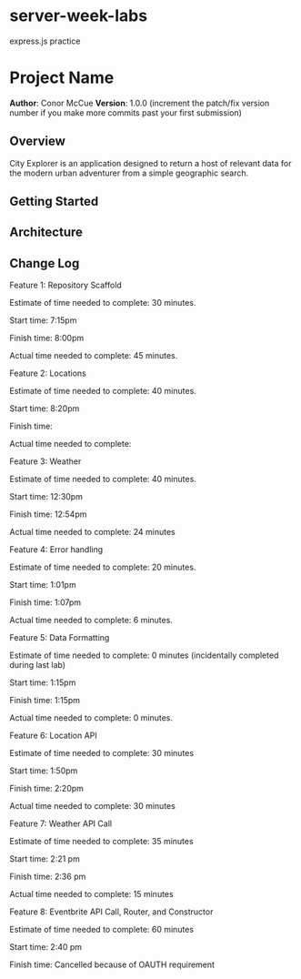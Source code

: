 # server-week-labs
express.js practice
# Project Name

**Author**: Conor McCue
**Version**: 1.0.0 (increment the patch/fix version number if you make more commits past your first submission)

## Overview
City Explorer is an application designed to return a host of relevant data for the modern urban adventurer from a simple geographic search. 

## Getting Started
<!-- What are the steps that a user must take in order to build this app on their own machine and get it running? -->

## Architecture
<!-- Provide a detailed description of the application design. What technologies (languages, libraries, etc) you're using, and any other relevant design information. -->

## Change Log
<!-- Use this area to document the iterative changes made to your application as each feature is successfully implemented. Use time stamps. Here's an examples:

01-01-2001 4:59pm - Application now has a fully-functional express server, with a GET route for the location resource.

## Credits and Collaborations
Throughout the week I worked with a series of lab partners including:
-[Trevor Thomphson](https://github.com/TrevorThomp)
[Lindsay Peltier](https://github.com/lindsaypeltier)
[Travis Skyles](https://github.com/tskyles)
[Mason Walker](https://github.com/mwalker0909)
-->

Feature 1: Repository Scaffold

Estimate of time needed to complete: 30 minutes.

Start time: 7:15pm

Finish time: 8:00pm

Actual time needed to complete: 45 minutes. 

Feature 2: Locations

Estimate of time needed to complete: 40 minutes.

Start time: 8:20pm

Finish time: 

Actual time needed to complete: 

Feature 3: Weather

Estimate of time needed to complete: 40 minutes.

Start time: 12:30pm

Finish time: 12:54pm

Actual time needed to complete: 24 minutes

Feature 4: Error handling

Estimate of time needed to complete: 20 minutes.

Start time: 1:01pm

Finish time: 1:07pm

Actual time needed to complete: 6 minutes.

Feature 5: Data Formatting

Estimate of time needed to complete: 0 minutes (incidentally completed during last lab)

Start time: 1:15pm

Finish time: 1:15pm

Actual time needed to complete: 0 minutes.

Feature 6: Location API

Estimate of time needed to complete: 30 minutes

Start time: 1:50pm

Finish time: 2:20pm

Actual time needed to complete: 30 minutes

Feature 7: Weather API Call

Estimate of time needed to complete: 35 minutes

Start time: 2:21 pm

Finish time: 2:36 pm

Actual time needed to complete: 15 minutes

Feature 8: Eventbrite API Call, Router, and Constructor

Estimate of time needed to complete: 60 minutes

Start time: 2:40 pm

Finish time: Cancelled because of OAUTH requirement